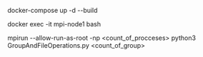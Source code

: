 [//]: # (python3 generate.py <matrix_size>)

docker-compose up -d --build 

docker exec -it mpi-node1 bash

mpirun --allow-run-as-root -np <count_of_procceses> python3 GroupAndFileOperations.py <count_of_group>